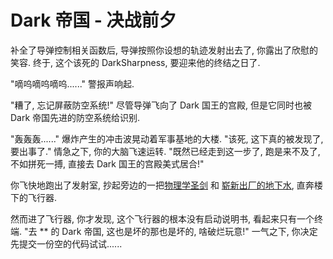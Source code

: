 # Dark 帝国 - 决战前夕

补全了导弹控制相关函数后, 导弹按照你设想的轨迹发射出去了, 你露出了欣慰的笑容. 终于, 这个该死的 DarkSharpness, 要迎来他的终结之日了.

"嘀呜嘀呜嘀呜......" 警报声响起.

"糟了, 忘记屏蔽防空系统!" 尽管导弹飞向了 Dark 国王的宫殿, 但是它同时也被 Dark 帝国先进的防空系统给识别.

"轰轰轰......" 爆炸产生的冲击波晃动着军事基地的大楼. "该死, 这下真的被发现了, 要出事了." 情急之下, 你的大脑飞速运转. "既然已经走到这一步了, 跑是来不及了, 不如拼死一搏, 直接去 Dark 国王的宫殿美式居合!"

你飞快地跑出了发射室, 抄起旁边的一把[物理学圣剑](https://yqqs.huijiwiki.com/wiki/%E7%89%A9%E7%90%86%E5%AD%A6%E5%9C%A3%E5%89%91) 和 [崭新出厂的地下水](https://yqqs.huijiwiki.com/wiki/%E5%9C%B0%E4%B8%8B%E6%B0%B4%EF%BC%88%E5%B4%AD%E6%96%B0%E5%87%BA%E5%8E%82%EF%BC%89), 直奔楼下的飞行器.

然而进了飞行器, 你才发现, 这个飞行器的根本没有启动说明书, 看起来只有一个终端. "去 ** 的 Dark 帝国, 这也是坏的那也是坏的, 啥破烂玩意!" 一气之下, 你决定先提交一份空的代码试试......
